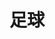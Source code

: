 ---
title: "足球"
hidemeta: true
ShowToc: false
cover:
    image: FCB.jpg
    alt: "Força Barça"
    relative: true
summary: Força Barça & Football Analysis
---
